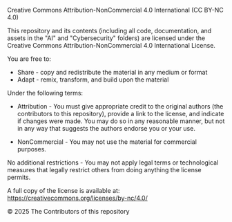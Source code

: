 Creative Commons Attribution-NonCommercial 4.0 International (CC BY-NC 4.0)

This repository and its contents (including all code, documentation, and assets in the "AI" and "Cybersecurity" folders) are licensed under the Creative Commons Attribution-NonCommercial 4.0 International License.

You are free to:

- Share - copy and redistribute the material in any medium or format
- Adapt - remix, transform, and build upon the material

Under the following terms:

- Attribution - You must give appropriate credit to the original authors (the contributors to this repository), provide a link to the license, and indicate if changes were made. You may do so in any reasonable manner, but not in any way that suggests the authors endorse you or your use.
  
- NonCommercial - You may not use the material for commercial purposes.

No additional restrictions - You may not apply legal terms or technological measures that legally restrict others from doing anything the license permits.

A full copy of the license is available at: https://creativecommons.org/licenses/by-nc/4.0/

© 2025 The Contributors of this repository
